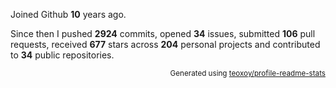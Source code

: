 Joined Github **10** years ago.

Since then I pushed **2924** commits, opened **34** issues, submitted **106** pull requests, received **677** stars across **204** personal projects and contributed to **34** public repositories.

<p align="right"><sub>Generated using <a href="https://github.com/marketplace/actions/profile-readme-stats">teoxoy/profile-readme-stats</a></sub></p>
